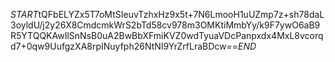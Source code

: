 $START$tQFbELYZx5T7oMtSIeuvTzhxHz9x5t+7N6LmooH1uUZmp7z+sh78daL3oyldU/j2y26X8CmdcmkWrS2bTd58cv978m3OMKtiMmbYy/k9F7ywO6aB9R5YTQQKAwIlSnNsB0uA2BwBbXFmiKVZ0wdTyuaVDcPanpxdx4MxL8vcorqd7+0qw9UufgzXA8rpINuyfph26NtNI9YrZrfLraBDcw==$END$